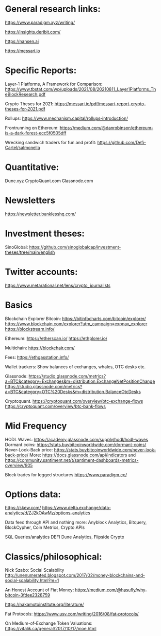 # General research links:

https://www.paradigm.xyz/writing/

https://insights.deribit.com/

https://nansen.ai

https://messari.io


# Specific Reports:
Layer-1 Platforms, A Framework for Comparison: https://www.tbstat.com/wp/uploads/2021/08/20210811_Layer1Platforms_TheBlockResearch.pdf

Crypto Theses for 2021: https://messari.io/pdf/messari-report-crypto-theses-for-2021.pdf

Rollups: https://www.mechanism.capital/rollups-introduction/

Frontrunning on Ethereum: https://medium.com/@danrobinson/ethereum-is-a-dark-forest-ecc5f0505dff

Wrecking sandwich traders for fun and profit: https://github.com/Defi-Cartel/salmonella

# Quantitative:
Dune.xyz
CryptoQuant.com
Glassnode.com


# Newsletters
https://newsletter.banklesshq.com/


# Investment theses:
SinoGlobal: https://github.com/sinoglobalcap/investment-theses/tree/main/english


# Twitter accounts:

https://www.metarational.net/lens/crypto_journalists

# Basics 
Blockchain Explorer
Bitcoin: https://bitinfocharts.com/bitcoin/explorer/
https://www.blockchain.com/explorer?utm_campaign=expnav_explorer
https://blockstream.info/

Ethereum: https://etherscan.io/
https://ethplorer.io/

Multichain: https://blockchair.com/

Fees:
https://ethgasstation.info/

Wallet trackers:
Show balances of exchanges, whales, OTC desks etc.

Glassnode:
https://studio.glassnode.com/metrics?a=BTC&category=Exchanges&m=distribution.ExchangeNetPositionChange
https://studio.glassnode.com/metrics?a=BTC&category=OTC%20Desks&m=distribution.BalanceOtcDesks

Cryptoquant.
https://cryptoquant.com/overview/btc-exchange-flows
https://cryptoquant.com/overview/btc-bank-flows

# Mid Frequency

HODL Waves: https://academy.glassnode.com/supply/hodl/hodl-waves
Dormant coins: https://stats.buybitcoinworldwide.com/dormant-coins/
Never-Look-Back price: https://stats.buybitcoinworldwide.com/never-look-back-price/
More: https://docs.glassnode.com/api/indicators
and https://community.santiment.net/t/santiment-dashboards-metrics-overview/905


Block trades for legged structures
https://www.paradigm.co/
# Options data: 
https://skew.com/
https://www.delta.exchange/data-analytics/d/ZJ2kOAwMz/options-analytics

  
 Data feed through API and nothing more:
   Anyblock Analytics, Bitquery, BlockCypher, Coin Metrics, Crypto APIs
   
SQL Queries/analytics DEFI
Dune Analytics, Flipside Crypto

# Classics/philosophical:

Nick Szabo: Social Scalability http://unenumerated.blogspot.com/2017/02/money-blockchains-and-social-scalability.html?m=1

An Honest Account of Fiat Money: https://medium.com/@hasufly/why-bitcoin-3fdee2328759

https://nakamotoinstitute.org/literature/

Fat Protocols: https://www.usv.com/writing/2016/08/fat-protocols/

On Medium-of-Exchange Token Valuations: https://vitalik.ca/general/2017/10/17/moe.html
